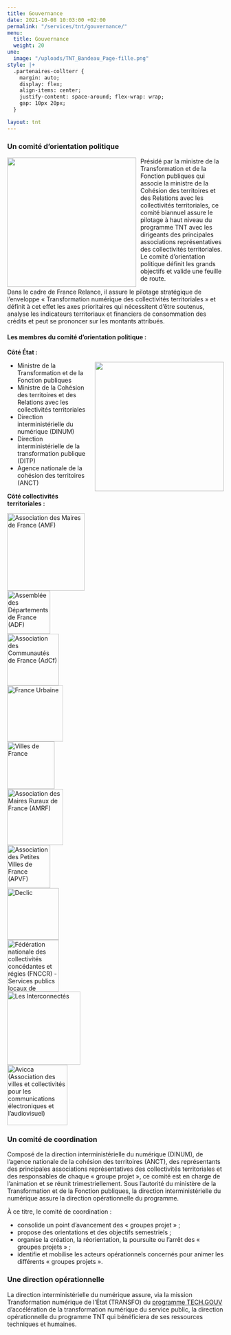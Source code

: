 ```yaml
---
title: Gouvernance
date: 2021-10-08 10:03:00 +02:00
permalink: "/services/tnt/gouvernance/"
menu:
  title: Gouvernance
  weight: 20
une:
  image: "/uploads/TNT_Bandeau_Page-fille.png"
style: |+
  .partenaires-collterr {
    margin: auto;
    display: flex;
    align-items: center;
    justify-content: space-around; flex-wrap: wrap;
    gap: 10px 20px;
  }

layout: tnt
---
```


<h3>Un comité d’orientation politique</h3> 
<p><img src="/uploads/copol_TNT_20211122_009.jpeg" alt="" style="margin-right: 10px" width="300px" align="left">Présidé par la ministre de la Transformation et de la Fonction publiques qui associe la ministre de la Cohésion des territoires et des Relations avec les collectivités territoriales, ce comité biannuel assure le pilotage à haut niveau du programme TNT avec les dirigeants des principales associations représentatives des collectivités territoriales. Le comité d’orientation politique définit les grands objectifs et valide une feuille de route.</p> 
<p>Dans le cadre de France Relance, il assure le pilotage stratégique de l’enveloppe «&nbsp;Transformation numérique des collectivités territoriales&nbsp;» et définit à cet effet les axes prioritaires qui nécessitent d’être soutenus, analyse les indicateurs territoriaux et financiers de consommation des crédits et peut se prononcer sur les montants attribués.</p> 
<h4>Les membres du comité d’orientation politique&nbsp;:</h4> 
<p><strong>Côté État&nbsp;:</strong></p>
<img src="/uploads/copol_TNT_20211122.jpeg" alt="" style="margin-left: 10px; margin-bottom: 20px" width="300px" align="right">
<ul><li>Ministre de la Transformation et de la Fonction publiques</li> <li>Ministre de la Cohésion des territoires et des Relations avec les collectivités territoriales</li> <li>Direction interministérielle du numérique (DINUM)</li> <li>Direction interministérielle de la transformation publique (DITP)</li> <li>Agence nationale de la cohésion des territoires (ANCT)</li> </ul> 

**Côté collectivités territoriales :**

<div class="partenaires-collterr">
  <div><a href="https://www.amf.asso.fr/" alt="AMF - Lien externe"><img src="/uploads/Logo_AMF.jpg" alt="Association des Maires de France (AMF)" width="180" align="middle"></a></div>
  <div><a href="http://www.departements.fr/" alt="ADF - Lien externe"><img src="/uploads/Logo_ADF.jpg" alt="Assemblée des Départements de France (ADF)" width="100" align="middle"></a></div>
  <div><a href="https://www.adcf.org/" alt="AdCF - Lien externe"><img src="/uploads/Log_AdCF.jpg" alt="Association des Communautés de France (AdCf)" width="120" align="middle"></a></div>
  <div><a href="https://franceurbaine.org/" alt="France urbaine - Lien externe"><img src="/uploads/Logo_France-Urbaine.jpg" alt="France Urbaine" width="130" align="middle"></a></div>
  <div><a href="https://www.villesdefrance.fr/" alt="Villes de France - Lien externe"><img src="/uploads/Logo_Ville-de-france.jpg" alt="Villes de France" width="110" align="middle"></a></div>
  <div><a href="https://www.amrf.fr/" alt="AMRF - Lien externe"><img src="/uploads/Logo_AMRF.jpg" alt="Association des Maires Ruraux de France (AMRF)" width="130" align="middle"></a></div>
  <div><a href="https://www.apvf.asso.fr/" alt="APVF - Lien externe"><img src="/uploads/Logo_APVF.jpg" alt="Association des Petites Villes de France (APVF)" width="100" align="middle"></a></div>
  <div><a href="https://www.asso-declic.fr/" alt="Déclic - Lien externe"><img src="/uploads/Logo_Declic.png" alt="Declic" width="120" align="middle"></a></div>
  <div><a href="https://www.fnccr.asso.fr/" alt="FNCCR - Lien externe"><img src="/uploads/Logo_FNCCR.jpg" alt="Fédération nationale des collectivités concédantes et régies (FNCCR) - Services publics locaux de l'énergie, de l'eau, de l'environnement et des e-communications" width="120" align="middle"></a></div>
  <div><a href="https://www.interconnectes.com/" alt="Les interconnectés - Liens externe"><img src="/uploads/Logo_lesInterconnectes.png" alt="Les Interconnectés" width="170" align="middle"></a></div>
  <div><a href="https://www.avicca.org/" alt="Avicca - Lien externe"><img src="/uploads/Logo_AVICCA.jpg" alt="Avicca (Association des villes et collectivités pour les communications électroniques et l’audiovisuel)" width="140" align="middle"></a></div>
</div>



### Un comité de coordination
Composé de la direction interministérielle du numérique (DINUM), de l’agence nationale de la cohésion des territoires (ANCT), des représentants des principales associations représentatives des collectivités territoriales et des responsables de chaque « groupe projet », ce comité est en charge de l’animation et se réunit trimestriellement. Sous l’autorité du ministère de la Transformation et de la Fonction publiques, la direction interministérielle du numérique assure la direction opérationnelle du programme.

À ce titre, le comité de coordination : 
* consolide un point d’avancement des « groupes projet » ; 
* propose des orientations et des objectifs semestriels ; 
* organise la création, la réorientation, la poursuite ou l’arrêt des « groupes projets » ;
* identifie et mobilise les acteurs opérationnels concernés pour animer les différents « groupes projets ».


### Une direction opérationnelle
La direction interministérielle du numérique assure, via la mission Transformation numérique de l’État (TRANSFO) du [programme TECH.GOUV](https://www.numerique.gouv.fr/publications/tech-gouv-strategie-et-feuille-de-route-2019-2021/) d’accélération de la transformation numérique du service public, la direction opérationnelle du programme TNT qui bénéficiera de ses ressources techniques et humaines.